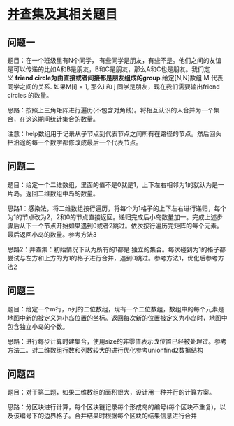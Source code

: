 # [并查集及其相关题目](https://www.bilibili.com/video/BV1WFvYe1E7r)

## 问题一

题目：在一个班级里有N个同学， 有些同学是朋友，有些不是。他们之间的友谊是可以传递的比如A和B是朋友，B和C是朋友，那么A和C也是朋友。我们定义 **friend circle为由直接或者间接都是朋友组成的group**.给定\[N,N\]数组 M 代表同学之间的关系. 如果M\[i\] = 1, 那么i 和 j 同学是朋友，现在我们需要输出friend circles 的数量。

思路：按照上三角矩阵进行遍历(不包含对角线)。将相互认识的人合并为一个集合，在这这期间统计集合的数量。

注意：help数组用于记录从子节点到代表节点之间所有在路径的节点。然后回头把沿途的每一个数字都修改成最后一个代表节点。

## 问题二

题目：给定一个二维数组，里面的值不是0就是1，上下左右相邻为1的就认为是一片岛。返回二维数组中岛的数量。

思路1：感染法，将二维数组按行遍历，将每个为1格子的上下左右进行递归，每个为1的节点改为2，2和0的节点直接返回。递归完成后小岛数量加一。完成上述步骤后从下一个节点开始如果遇到0或者2跳过。依次按行遍历完矩阵的每个元素。最后返回小岛的数量。参考方法3

思路2：并查集：初始情况下认为所有的1都是 独立的集合。每次碰到为1的格子都尝试与左方和上方的为1的格子进行合并，遇到0跳过。参考方法1，优化后参考方法2

## 问题三

题目：给定一个m行，n列的二位数组，现有一个二位数组，数组中的每个元素是地图中新的被定义为小岛位置的坐标。返回每次新的位置被定义为小岛时，地图中包含独立小岛的个数。

思路：进行每步计算时建集合，使用size的非零值表示改位置已经被处理过。参考方法二。对二维数组行数和列数较大的进行优化参考unionfind2数据结构

## 问题四

题目：对于第二题，如果二维数组的面积很大，设计用一种并行的计算方案。

思路：分区块进行计算，每个区块链记录每个形成岛的编号(每个区块不重复)，以及该编号下的边界格子。合并结果时根据每个区块的结果信息进行合并